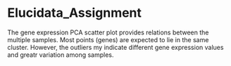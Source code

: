 # Elucidata_Assignment

The gene expression PCA scatter plot provides relations between the multiple samples. Most points (genes) are expected to lie in the same cluster. However, the outliers my indicate different gene expression values and greatr variation among samples.
